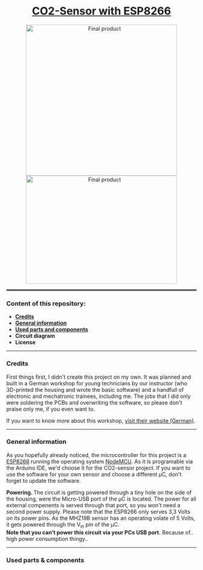 <h1 align="center"><ins>CO2-Sensor with ESP8266</ins></h1>
<p float="left" align="middle">
    <img src="https://github.com/itsDkiller/CO2-Sensor/blob/master/media/product.jpg" width="400" title="Final product">
    <img src="https://github.com/itsDkiller/CO2-Sensor/blob/master/media/build.jpg" width="400" height="287" title="Final product">
</p>
<hr style="border:2px solid gray"> </hr>
<h3 align="left">Content of this repository:</h3>
<ul>
    <li><b><a href="#credits">Credits</a></b></li>
    <li><b><a href="#general-information">General information</a></b></li>
    <li><b><a href="#used-parts--components">Used parts and components</a></b></li>
    <li><b>Circuit diagram</b></li>
    <li><b>License</b></li>
</ul>
<hr />
<h3>Credits</h2>
<p>First things first, I didn't create this project on my own. It was planned and built in a
German workshop for young technicians by our instructor (who 3D-printed the housing and wrote the
basic software) and a handfull of electronic and mechatronic trainees, including me.
The jobs that I did only were soldering the PCBs and overwriting the software, so please don't
praise only me, if you even want to.
 
If you want to know more about this workshop, <a href="https://gbf-ev.de/beruf/verbundausbildung/">visit their website (German)</a>.</p>
<hr />
<h3>General information</h2>
<p>As you hopefully already noticed, the microcontroller for this project is a <a href="https://en.wikipedia.org/wiki/ESP8266">ESP8266</a> running the operating system <a href="https://en.wikipedia.org/wiki/NodeMCU">NodeMCU</a>. As it is programable via the Arduino IDE, we'd choose it for the CO2-sensor project. If you want to use the software for your own sensor and choose a different µC, don't forget to update the software.</p>
<p><b>Powering. </b>The circuit is getting powered through a tiny hole on the side of the housing, were the Micro-USB port of the µC is located.
The power for all external compenents is served through that port, so you won't need a second power supply.
Please note that the ESP8266 only serves 3,3 Volts on its power pins. As the MHZ19B sensor has an operating volate of 5 Volts, it gets powered through the V<sub>in</sub> pin of the µC.
<br /><b>Note that you can't power this circuit via your PCs USB port.</b> Because of.. high power consumption thingy..</p>
<hr />
<h3>Used parts & components</h3>